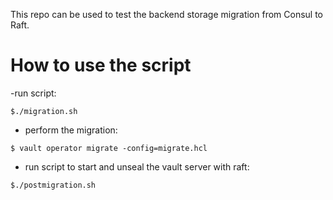 This repo can be used to test the backend storage migration from Consul to Raft.

# How to use the script

-run script:

`$./migration.sh`

- perform the migration:
 
`$ vault operator migrate -config=migrate.hcl`

- run script to start and unseal the vault server with raft:

`$./postmigration.sh`
